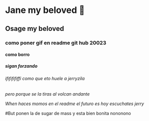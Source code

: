 # Jane my beloved 🐀
## Osage my beloved
### como poner gif en readme git hub 20023 
#### como borro
##### sigan forzando
###### ifififififfi como que eto huele a jerryzila
*pero porque se la tiras al volcan andante*

_When haces momos en el readme el futuro es hoy escuchates jerry_

#But ponen la de sugar de mass y esta bien bonita nononono

